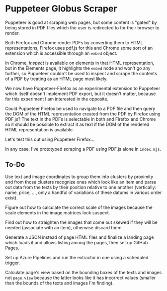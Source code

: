 # Puppeteer Globus Scraper

Puppeteer is good at scraping web pages, but some content is "gated" by being stored in PDF files
which the user is redirected to for their browser to render.

Both Firefox and Chrome render PDFs by converting them to HTML representations, Firefox uses pdf.js
for this and Chrome some sort of an extension which is accessible through an `embed` object.

In Chrome, *Inspect* is available on elements in that HTML representation, but in the Elements page,
it highlights the `embed` node and won't go any further, so Puppeteer couldn't be used to inspect
and scrape the contents of a PDF by treating as an HTML page most likely.

We now have Puppeteer-Firefox as an experimental extension to Puppeteer which itself doesn't
implement PDF export, but it doesn't matter, because for this experiment I am interested in the
opposite.

Could Puppeteer Firefox be used to navigate to a PDF file and then query the DOM of the HTML
representation created from the PDF by Firefox using PDF.js? The text in the PDFs is selectable
in both and Firefox and Chrome so it should be possible to extract it as text if the DOM of the
rendered HTML representation is available.

Let's test this out using Puppeteer Firefox…

In any case, I've prototyped scraping a PDF using PDF.js alone in `index.mjs`.

## To-Do

Use text and image coordinates to group them into clusters by proximity and from
those clusters recognize ones which look like an item and parse out data from
the texts by their position relative to one another (vertically: name, price, …,
only a handful of variations of these datums in various order exist).

Figure out how to calculate the correct scale of the images because the scale
elements in the image matrices look suspect.

Find out how to straighten the images that come out skewed if they will be
needed (associate with an item), otherwise discard them.

Generate a JSON instead of page HTML files and finalize a landing page which
loads it and allows listing among the pages, then set up GitHub Pages.

Set up Azure Pipelines and run the extractor in one using a scheduled trigger.

Calculate page's view based on the bounding boxes of the texts and images not
`page.view` because the latter looks like it has incorrect values (smaller than
the bounds of the texts and images I'm finding).
